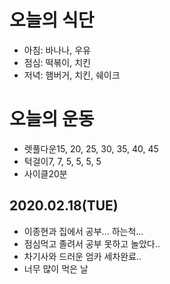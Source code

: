 # 오늘의 식단
* 아침: 바나나, 우유
* 점심: 떡볶이, 치킨
* 저녁: 햄버거, 치킨, 쉐이크

# 오늘의 운동
* 렛풀다운15, 20, 25, 30, 35, 40, 45
* 턱걸이7, 7, 5, 5, 5, 5
* 사이클20분

## 2020.02.18(TUE)
* 이종현과 집에서 공부... 하는척...
* 점심먹고 졸려서 공부 못하고 놀았다..
* 차기사와 드러운 엄카 세차완료..
* 너무 많이 먹은 날
